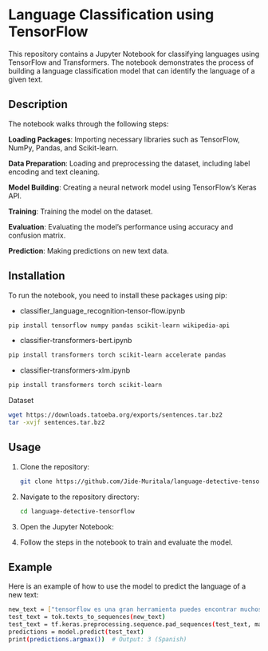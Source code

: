 # Language Classification using TensorFlow
This repository contains a Jupyter Notebook for classifying languages using TensorFlow and Transformers. The notebook demonstrates the process of building a language classification model that can identify the language of a given text.

## Description
The notebook walks through the following steps:

**Loading Packages**: Importing necessary libraries such as TensorFlow, NumPy, Pandas, and Scikit-learn.

**Data Preparation**: Loading and preprocessing the dataset, including label encoding and text cleaning.

**Model Building**: Creating a neural network model using TensorFlow’s Keras API.

**Training**: Training the model on the dataset.

**Evaluation**: Evaluating the model’s performance using accuracy and confusion matrix.

**Prediction**: Making predictions on new text data.

## Installation
To run the notebook, you need to install these packages using pip:

- classifier_language_recognition-tensor-flow.ipynb
```bash
pip install tensorflow numpy pandas scikit-learn wikipedia-api
```
- classifier-transformers-bert.ipynb
```bash
pip install transformers torch scikit-learn accelerate pandas
```
- classifier-transformers-xlm.ipynb
```bash
pip install transformers torch scikit-learn
```
Dataset
```bash
wget https://downloads.tatoeba.org/exports/sentences.tar.bz2
tar -xvjf sentences.tar.bz2
```
## Usage
1. Clone the repository:
   ```bash
   git clone https://github.com/Jide-Muritala/language-detective-tensorflow.git
   ```
2. Navigate to the repository directory:
   ```bash
   cd language-detective-tensorflow
   ```
3. Open the Jupyter Notebook:
 
4. Follow the steps in the notebook to train and evaluate the model.

## Example
Here is an example of how to use the model to predict the language of a new text:
```bash
new_text = ["tensorflow es una gran herramienta puedes encontrar muchos tutoriales de packt"]
test_text = tok.texts_to_sequences(new_text)
test_text = tf.keras.preprocessing.sequence.pad_sequences(test_text, maxlen=maxlen)
predictions = model.predict(test_text)
print(predictions.argmax())  # Output: 3 (Spanish)
```


